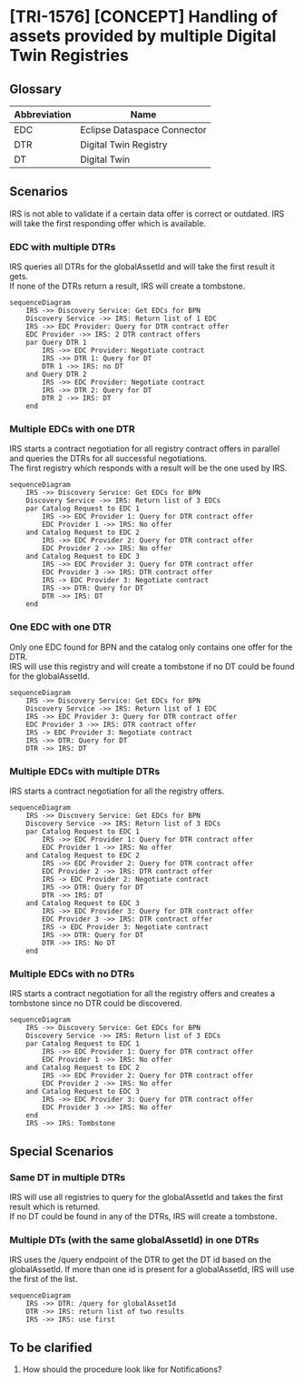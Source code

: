 # \[TRI-1576\] \[CONCEPT\] Handling of assets provided by multiple Digital Twin Registries

## Glossary

| Abbreviation | Name                        |
|--------------|-----------------------------|
| EDC          | Eclipse Dataspace Connector |
| DTR          | Digital Twin Registry       |
| DT           | Digital Twin                |

## Scenarios

IRS is not able to validate if a certain data offer is correct or outdated. IRS will take the first responding offer
which is available.

### EDC with multiple DTRs

IRS queries all DTRs for the globalAssetId and will take the first result it gets.  
If none of the DTRs return a result, IRS will create a tombstone.

````mermaid
sequenceDiagram
    IRS ->> Discovery Service: Get EDCs for BPN
    Discovery Service ->> IRS: Return list of 1 EDC
    IRS ->> EDC Provider: Query for DTR contract offer
    EDC Provider ->> IRS: 2 DTR contract offers
    par Query DTR 1
        IRS ->> EDC Provider: Negotiate contract
        IRS ->> DTR 1: Query for DT
        DTR 1 ->> IRS: no DT
    and Query DTR 2
        IRS ->> EDC Provider: Negotiate contract
        IRS ->> DTR 2: Query for DT
        DTR 2 ->> IRS: DT
    end
````

### Multiple EDCs with one DTR

IRS starts a contract negotiation for all registry contract offers in parallel and queries the DTRs for all successful
negotiations.  
The first registry which responds with a result will be the one used by IRS.

````mermaid
sequenceDiagram
    IRS ->> Discovery Service: Get EDCs for BPN
    Discovery Service ->> IRS: Return list of 3 EDCs
    par Catalog Request to EDC 1
        IRS ->> EDC Provider 1: Query for DTR contract offer
        EDC Provider 1 ->> IRS: No offer
    and Catalog Request to EDC 2
        IRS ->> EDC Provider 2: Query for DTR contract offer
        EDC Provider 2 ->> IRS: No offer
    and Catalog Request to EDC 3
        IRS ->> EDC Provider 3: Query for DTR contract offer
        EDC Provider 3 ->> IRS: DTR contract offer
        IRS -> EDC Provider 3: Negotiate contract
        IRS ->> DTR: Query for DT
        DTR ->> IRS: DT
    end
````

### One EDC with one DTR

Only one EDC found for BPN and the catalog only contains one offer for the DTR.  
IRS will use this registry and will create a tombstone if no DT could be found for the globalAssetId.

````mermaid
sequenceDiagram
    IRS ->> Discovery Service: Get EDCs for BPN
    Discovery Service ->> IRS: Return list of 1 EDC
    IRS ->> EDC Provider 3: Query for DTR contract offer
    EDC Provider 3 ->> IRS: DTR contract offer
    IRS -> EDC Provider 3: Negotiate contract
    IRS ->> DTR: Query for DT
    DTR ->> IRS: DT
````

### Multiple EDCs with multiple DTRs

IRS starts a contract negotiation for all the registry offers.

````mermaid
sequenceDiagram
    IRS ->> Discovery Service: Get EDCs for BPN
    Discovery Service ->> IRS: Return list of 3 EDCs
    par Catalog Request to EDC 1
        IRS ->> EDC Provider 1: Query for DTR contract offer
        EDC Provider 1 ->> IRS: No offer
    and Catalog Request to EDC 2
        IRS ->> EDC Provider 2: Query for DTR contract offer
        EDC Provider 2 ->> IRS: DTR contract offer
        IRS -> EDC Provider 2: Negotiate contract
        IRS ->> DTR: Query for DT
        DTR ->> IRS: DT
    and Catalog Request to EDC 3
        IRS ->> EDC Provider 3: Query for DTR contract offer
        EDC Provider 3 ->> IRS: DTR contract offer
        IRS -> EDC Provider 3: Negotiate contract
        IRS ->> DTR: Query for DT
        DTR ->> IRS: No DT
    end
````

### Multiple EDCs with no DTRs

IRS starts a contract negotiation for all the registry offers and creates a tombstone since no DTR could be discovered.

````mermaid
sequenceDiagram
    IRS ->> Discovery Service: Get EDCs for BPN
    Discovery Service ->> IRS: Return list of 3 EDCs
    par Catalog Request to EDC 1
        IRS ->> EDC Provider 1: Query for DTR contract offer
        EDC Provider 1 ->> IRS: No offer
    and Catalog Request to EDC 2
        IRS ->> EDC Provider 2: Query for DTR contract offer
        EDC Provider 2 ->> IRS: No offer
    and Catalog Request to EDC 3
        IRS ->> EDC Provider 3: Query for DTR contract offer
        EDC Provider 3 ->> IRS: No offer
    end
    IRS ->> IRS: Tombstone
````

## Special Scenarios

### Same DT in multiple DTRs

IRS will use all registries to query for the globalAssetId and takes the first result which is returned.  
If no DT could be found in any of the DTRs, IRS will create a tombstone.

### Multiple DTs (with the same globalAssetId) in one DTRs

IRS uses the /query endpoint of the DTR to get the DT id based on the globalAssetId. If more than one id is present for
a globalAssetId, IRS will use the first of the list.

````mermaid
sequenceDiagram
    IRS ->> DTR: /query for globalAssetId
    DTR ->> IRS: return list of two results
    IRS ->> IRS: use first
````

## To be clarified

1. How should the procedure look like for Notifications?
